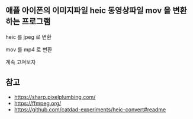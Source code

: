 ## 애플 아이폰의 이미지파일 heic 동영상파일 mov 을 변환하는 프로그램

heic 를 jpeg 로 변환

mov 를 mp4 로 변환

계속 고쳐보자

## 참고

- https://sharp.pixelplumbing.com/
- https://ffmpeg.org/
- https://github.com/catdad-experiments/heic-convert#readme